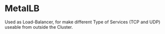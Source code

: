 # MetalLB

Used as Load-Balancer, for make different Type of Services (TCP and UDP) useable from outside the Cluster.